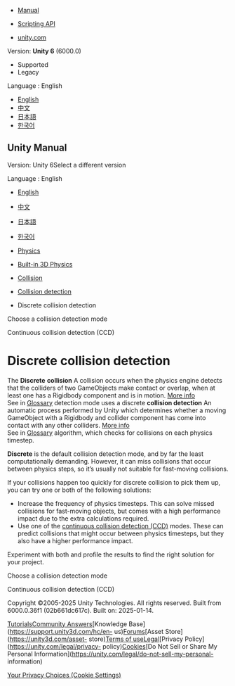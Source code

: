 [](https://docs.unity3d.com)

  * [Manual](../Manual/index.html)
  * [Scripting API](../ScriptReference/index.html)

  * [unity.com](https://unity.com/)

Version: **Unity 6** (6000.0)

  * Supported
  * Legacy

Language : English

  * [English](/Manual/discrete-collision-detection.html)
  * [中文](/cn/current/Manual/discrete-collision-detection.html)
  * [日本語](/ja/current/Manual/discrete-collision-detection.html)
  * [한국어](/kr/current/Manual/discrete-collision-detection.html)

[](https://docs.unity3d.com)

## Unity Manual

Version: Unity 6Select a different version

Language : English

  * [English](/Manual/discrete-collision-detection.html)
  * [中文](/cn/current/Manual/discrete-collision-detection.html)
  * [日本語](/ja/current/Manual/discrete-collision-detection.html)
  * [한국어](/kr/current/Manual/discrete-collision-detection.html)

  * [Physics](PhysicsSection.html)
  * [Built-in 3D Physics](PhysicsOverview.html)
  * [Collision](collision-section.html)
  * [Collision detection](collision-detection.html)
  * Discrete collision detection

[](choose-collision-detection-mode.html)

Choose a collision detection mode

[](ContinuousCollisionDetection.html)

Continuous collision detection (CCD)

# Discrete collision detection

The **Discrete** **collision** A collision occurs when the physics engine
detects that the colliders of two GameObjects make contact or overlap, when at
least one has a Rigidbody component and is in motion. [More
info](CollidersOverview.html)  
See in [Glossary](Glossary.html#Collision) detection mode uses a discrete
**collision detection** An automatic process performed by Unity which
determines whether a moving GameObject with a Rigidbody and collider component
has come into contact with any other colliders. [More
info](CollidersOverview.html)  
See in [Glossary](Glossary.html#CollisionDetection) algorithm, which checks
for collisions on each physics timestep.

**Discrete** is the default collision detection mode, and by far the least
computationally demanding. However, it can miss collisions that occur between
physics steps, so it’s usually not suitable for fast-moving collisions.

If your collisions happen too quickly for discrete collision to pick them up,
you can try one or both of the following solutions:

  * Increase the frequency of physics timesteps. This can solve missed collisions for fast-moving objects, but comes with a high performance impact due to the extra calculations required.
  * Use one of the [continuous collision detection (CCD)](ContinuousCollisionDetection.html) modes. These can predict collisions that might occur between physics timesteps, but they also have a higher performance impact.

Experiment with both and profile the results to find the right solution for
your project.

[](choose-collision-detection-mode.html)

Choose a collision detection mode

[](ContinuousCollisionDetection.html)

Continuous collision detection (CCD)

Copyright ©2005-2025 Unity Technologies. All rights reserved. Built from
6000.0.36f1 (02b661dc617c). Built on: 2025-01-14.

[Tutorials](https://learn.unity.com/)[Community
Answers](https://answers.unity3d.com)[Knowledge
Base](https://support.unity3d.com/hc/en-
us)[Forums](https://forum.unity3d.com)[Asset Store](https://unity3d.com/asset-
store)[Terms of
use](https://docs.unity3d.com/Manual/TermsOfUse.html)[Legal](https://unity.com/legal)[Privacy
Policy](https://unity.com/legal/privacy-
policy)[Cookies](https://unity.com/legal/cookie-policy)[Do Not Sell or Share
My Personal Information](https://unity.com/legal/do-not-sell-my-personal-
information)

[Your Privacy Choices (Cookie Settings)](javascript:void\(0\);)

